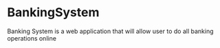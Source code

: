 # BankingSystem
Banking System is a web application that will allow user to do all banking operations online
